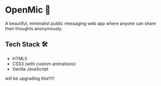 # OpenMic 🎤

A beautiful, minimalist public messaging web app where anyone can share their thoughts anonymously.

## Tech Stack 🛠

- HTML5
- CSS3 (with custom animations) 
- Vanilla JavaScript



will be upgrading this!!!!!
